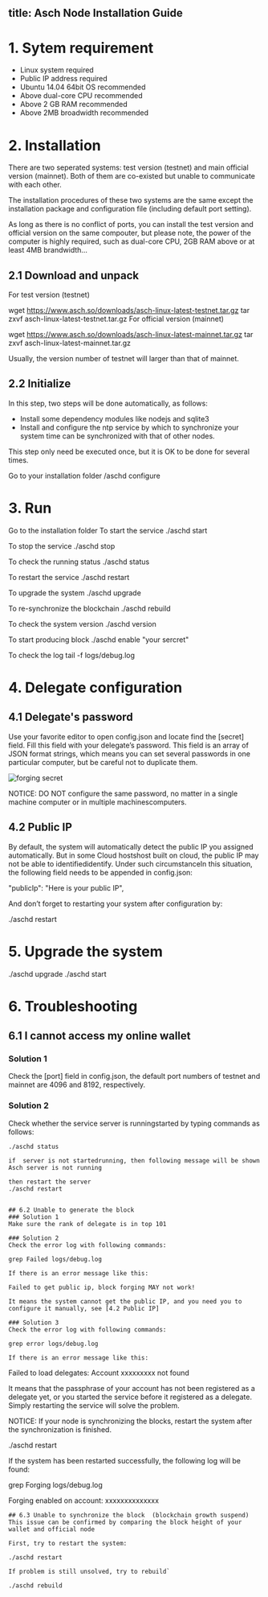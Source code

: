 title: Asch Node Installation Guide
---

# 1. Sytem requirement
- Linux system required
- Public IP address required
- Ubuntu 14.04 64bit OS recommended
- Above dual-core CPU recommended
- Above 2 GB RAM recommended
- Above 2MB broadwidth recommended

# 2. Installation
There are two seperated systems: test version (testnet) and main official version (mainnet). Both of them are co-existed but unable to communicate with each other.

The installation procedures of these two systems are the same except the installation package and configuration file (including default port setting).

As long as there is no conflict of ports, you can install the test version and official version  on the same compouter, but please note, the power of the  computer is highly required, such as dual-core CPU, 2GB RAM above or at least 4MB brandwidth…

## 2.1 Download and unpack

For test version (testnet)

wget https://www.asch.so/downloads/asch-linux-latest-testnet.tar.gz
tar zxvf asch-linux-latest-testnet.tar.gz
For official version (mainnet)

wget https://www.asch.so/downloads/asch-linux-latest-mainnet.tar.gz
tar zxvf asch-linux-latest-mainnet.tar.gz

Usually, the version number of testnet will larger than that of mainnet.

## 2.2 Initialize
In this step,  two steps will be done automatically, as follows:
- Install some dependency modules like nodejs and sqlite3
- Install and configure the ntp service by which to synchronize your system time can be synchronized with that of other nodes.

This step only need be executed once, but it is OK to be done for several times.

Go to your installation folder
/aschd configure


# 3. Run

Go to the installation folder
To start the service
./aschd start

To stop the service
./aschd stop

To check the running status
./aschd status

To restart the service
./aschd restart

To upgrade the system
./aschd upgrade

To re-synchronize the blockchain
./aschd rebuild

To check the system version
./aschd version

To start producing block
./aschd enable "your sercret"

To check the log
tail -f logs/debug.log

# 4. Delegate configuration
## 4.1 Delegate's password

Use your favorite editor to open config.json and locate find the [secret] field. Fill this field with your delegate’s password. This field is an array of JSON format strings, which means you can set several passwords in one particular computer, but be careful not to duplicate them.

![forging secret](./assets/forging-secret.png)

NOTICE: DO NOT configure the same password, no matter in a single machine computer or in multiple machinescomputers.

## 4.2 Public IP
By default, the system will automatically detect the public IP you assigned automatically. But in some Cloud hostshost built on cloud, the public IP may not be able to identifiedidentify. Under such circumstanceIn this situation, the following field needs to be appended in config.json:

"publicIp": "Here is your public IP",

And don’t forget to restarting your system after configuration by:

./aschd restart


# 5. Upgrade the system

./aschd upgrade
./aschd start

# 6. Troubleshooting
## 6.1  I cannot access my online wallet
###  Solution 1
Check the [port] field in config.json, the default port numbers of testnet and mainnet are 4096 and 8192, respectively.

###  Solution 2
Check whether the service server is runningstarted by typing commands as follows:
```
./aschd status

if  server is not startedrunning, then following message will be shown
Asch server is not running

then restart the server
./aschd restart


## 6.2 Unable to generate the block
### Solution 1
Make sure the rank of delegate is in top 101

### Solution 2
Check the error log with following commands:

grep Failed logs/debug.log

If there is an error message like this:

Failed to get public ip, block forging MAY not work!

It means the system cannot get the public IP, and you need you to configure it manually, see [4.2 Public IP]

### Solution 3
Check the error log with following commands:

grep error logs/debug.log

If there is an error message like this:
```
Failed to load delegates: Account xxxxxxxxx not found

It means that the passphrase of your account has not been registered as a delegate yet, or you started the service before it registered as a delegate. Simply restarting the service will solve the problem.

NOTICE: If your node is synchronizing the blocks, restart the system after the synchronization is finished.

./aschd restart

If the system has been restarted successfully, the following log will be found:

grep Forging logs/debug.log

Forging enabled on account: xxxxxxxxxxxxxx
```
## 6.3 Unable to synchronize the block  (blockchain growth suspend)
This issue can be confirmed by comparing the block height of your wallet and official node

First, try to restart the system:

./aschd restart

If problem is still unsolved, try to rebuild`

./aschd rebuild
